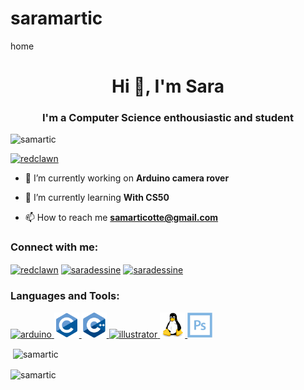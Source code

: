 # saramartic
home
<h1 align="center">Hi 👋, I'm Sara</h1>
<h3 align="center">I'm a Computer Science enthousiastic and student</h3>

<p align="left"> <img src="https://komarev.com/ghpvc/?username=samartic&label=Profile%20views&color=0e75b6&style=flat" alt="samartic" /> </p>

<p align="left"> <a href="https://twitter.com/redclawn" target="blank"><img src="https://img.shields.io/twitter/follow/redclawn?logo=twitter&style=for-the-badge" alt="redclawn" /></a> </p>

- 🔭 I’m currently working on **Arduino camera rover**

- 🌱 I’m currently learning **With CS50**

- 📫 How to reach me **samarticotte@gmail.com**

<h3 align="left">Connect with me:</h3>
<p align="left">
<a href="https://twitter.com/redclawn" target="blank"><img align="center" src="https://raw.githubusercontent.com/rahuldkjain/github-profile-readme-generator/master/src/images/icons/Social/twitter.svg" alt="redclawn" height="30" width="40" /></a>
<a href="https://instagram.com/saradessine" target="blank"><img align="center" src="https://raw.githubusercontent.com/rahuldkjain/github-profile-readme-generator/master/src/images/icons/Social/instagram.svg" alt="saradessine" height="30" width="40" /></a>
<a href="https://discord.gg/saradessine" target="blank"><img align="center" src="https://raw.githubusercontent.com/rahuldkjain/github-profile-readme-generator/master/src/images/icons/Social/discord.svg" alt="saradessine" height="30" width="40" /></a>
</p>

<h3 align="left">Languages and Tools:</h3>
<p align="left"> <a href="https://www.arduino.cc/" target="_blank" rel="noreferrer"> <img src="https://cdn.worldvectorlogo.com/logos/arduino-1.svg" alt="arduino" width="40" height="40"/> </a> <a href="https://www.cprogramming.com/" target="_blank" rel="noreferrer"> <img src="https://raw.githubusercontent.com/devicons/devicon/master/icons/c/c-original.svg" alt="c" width="40" height="40"/> </a> <a href="https://www.w3schools.com/cpp/" target="_blank" rel="noreferrer"> <img src="https://raw.githubusercontent.com/devicons/devicon/master/icons/cplusplus/cplusplus-original.svg" alt="cplusplus" width="40" height="40"/> </a> <a href="https://www.adobe.com/in/products/illustrator.html" target="_blank" rel="noreferrer"> <img src="https://www.vectorlogo.zone/logos/adobe_illustrator/adobe_illustrator-icon.svg" alt="illustrator" width="40" height="40"/> </a> <a href="https://www.linux.org/" target="_blank" rel="noreferrer"> <img src="https://raw.githubusercontent.com/devicons/devicon/master/icons/linux/linux-original.svg" alt="linux" width="40" height="40"/> </a> <a href="https://www.photoshop.com/en" target="_blank" rel="noreferrer"> <img src="https://raw.githubusercontent.com/devicons/devicon/master/icons/photoshop/photoshop-line.svg" alt="photoshop" width="40" height="40"/> </a> </p>

<p>&nbsp;<img align="center" src="https://github-readme-stats.vercel.app/api?username=samartic&show_icons=true&locale=en" alt="samartic" /></p>

<p><img align="center" src="https://github-readme-streak-stats.herokuapp.com/?user=samartic&" alt="samartic" /></p>
